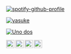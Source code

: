 
[![spotify-github-profile](https://spotify-github-profile.vercel.app/api/view?uid=kfsqtwi0g2zj5q1e4r1rvz9l4&cover_image=true&theme=default)](https://open.spotify.com/user/kfsqtwi0g2zj5q1e4r1rvz9l4)

[![yasuke](https://i.ytimg.com/an_webp/oYcK1LQl_Fs/mqdefault_6s.webp?du=3000&sqp=CI2zsoMG&rs=AOn4CLAYB6inMsNOPDvg1oYGkyCMrI2pQQ)](https://www.youtube.com/watch?v=oYcK1LQl_Fs)

[![Uno dos](https://i.ytimg.com/an_webp/83gdQe0Ij5k/mqdefault_6s.webp?du=3000&sqp=CI6Us4MG&rs=AOn4CLCnxCPSKKf7oTI7yyZ7sfNr8oRQeg)](http://www.youtube.com/watch?v=83gdQe0Ij5k)


[<img align="left" alt="codeSTACKr | LinkedIn" width="22px" src="https://cdn.discordapp.com/attachments/723856819918995507/829067390061903872/twitter-xxl.png" />][twitter]
[<img align="left" alt="codeSTACKr | Instagram" width="22px" src="https://www.pngkit.com/png/full/441-4414900_steam-logo-png-transparent.png" />][steam]
[<img align="left" alt="codeSTACKr | Instagram" width="22px" src="https://cdn.discordapp.com/attachments/723856819918995507/829067388615655484/reddit-xxl.png" />][reddit]
[<img align="left" alt="codeSTACKr | Instagram" width="22px" src="https://cdn.discordapp.com/attachments/723856819918995507/829067203264774165/spotify-xxl.png" />][spotify]

[twitter]: https://www.instagram.com/daunpictures/
[steam]: https://steamcommunity.com/id/katanamajesty/
[reddit]: https://www.reddit.com/user/KatanaMajesty
[spotify]: https://open.spotify.com/user/kfsqtwi0g2zj5q1e4r1rvz9l4
